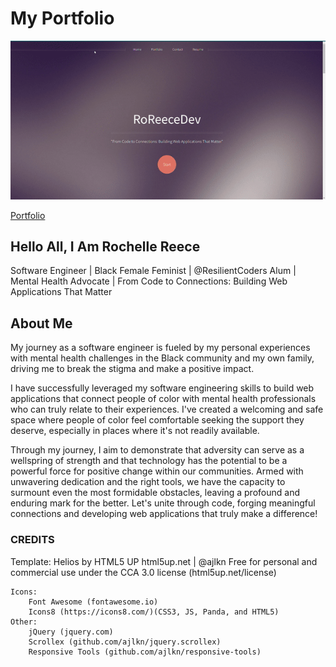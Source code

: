 # My Portfolio

![Portfolio Site Gif](images/my-portfolio.gif)

[Portfolio](https://roreecedev.netlify.app/)

## Hello All, I Am Rochelle Reece

Software Engineer | Black Female Feminist | @ResilientCoders Alum | Mental Health Advocate | From Code to Connections: Building Web Applications That Matter

## About Me 

My journey as a software engineer is fueled by my personal experiences with mental health challenges in the Black community and my own family, driving me to break the stigma and make a positive impact. 

I have successfully leveraged my software engineering skills to build web applications that connect people of color with mental health professionals who can truly relate to their experiences. I've created a welcoming and safe space where people of color feel comfortable seeking the support they deserve, especially in places where it's not readily available.

Through my journey, I aim to demonstrate that adversity can serve as a wellspring of strength and that technology has the potential to be a powerful force for positive change within our communities. Armed with unwavering dedication and the right tools, we have the capacity to surmount even the most formidable obstacles, leaving a profound and enduring mark for the better. Let's unite through code, forging meaningful connections and developing web applications that truly make a difference!

### CREDITS 

Template: 
		Helios by HTML5 UP
		html5up.net | @ajlkn
		Free for personal and commercial use under the CCA 3.0 license (html5up.net/license)

	Icons:
		Font Awesome (fontawesome.io)
		Icons8 (https://icons8.com/)(CSS3, JS, Panda, and HTML5)
	Other:
		jQuery (jquery.com)
		Scrollex (github.com/ajlkn/jquery.scrollex)
		Responsive Tools (github.com/ajlkn/responsive-tools)